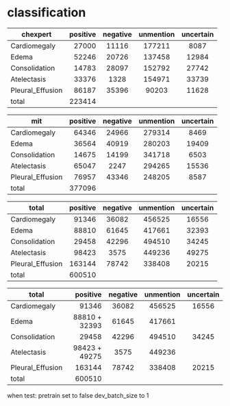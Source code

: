 # classification

| chexpert        | positive   |  negative  |  unmention  |  uncertain  |
| --------   | -----:  | :----:  | :----:  | :----:  |
| Cardiomegaly     | 27000 |   11116     |   177211     |   8087     |
| Edema        |   52246   |   20726   |   137458   |   12984     |
| Consolidation        |    14783    |  28097  |  152792  |  27742  |
| Atelectasis        |    33376    |  1328  |  154971  |  33739  |
| Pleural_Effusion        |    86187    |  35396  |  90203  |  11628  |
| total        |    223414   |


| mit        | positive   |  negative  |  unmention  |  uncertain  |
| --------   | -----:  | :----:  | :----:  | :----:  |
| Cardiomegaly     | 64346 |   24966     |   279314     |   8469     |
| Edema        |   36564   |   40919   |   280203   |   19409     |
| Consolidation        |    14675    |  14199  |  341718  |  6503  |
| Atelectasis        |    65047    |  2247  |  294265  |  15536  |
| Pleural_Effusion        |    76957    |  43346  |  248205  |  8587  |
| total        |    377096   |


| total        | positive   |  negative  |  unmention  |  uncertain  |
| --------   | -----:  | :----:  | :----:  | :----:  |
| Cardiomegaly     | 91346 |   36082     |   456525     |   16556     |
| Edema        |   88810   |   61645   |   417661   |   32393     |
| Consolidation        |    29458    |  42296  |  494510  |  34245  |
| Atelectasis        |    98423    |  3575  |  449236  |  49275  |
| Pleural_Effusion        |    163144    |  78742  |  338408  |  20215  |
| total        |    600510   |


| total        | positive   |  negative  |  unmention  |  uncertain  |
| --------   | -----:  | :----:  | :----:  | :----:  |
| Cardiomegaly     | 91346 |   36082     |   456525     |   16556     |
| Edema        |   88810 + 32393  |   61645   |   417661   |        |
| Consolidation        |    29458    |  42296  |  494510  |  34245  |
| Atelectasis        |    98423  + 49275  |  3575  |  449236  |    |
| Pleural_Effusion        |    163144    |  78742  |  338408  |  20215  |
| total        |    600510   |



when test:
pretrain set to false
dev_batch_size to 1
